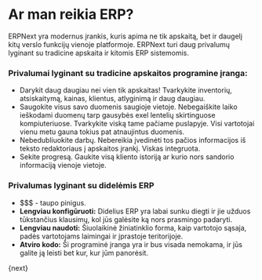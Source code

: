 <!-- add-breadcrumbs -->
# Ar man reikia ERP?

ERPNext yra modernus įrankis, kuris apima ne tik apskaitą, bet ir daugelį kitų
verslo funkcijų vienoje platformoje. ERPNext turi daug privalumų lyginant su
tradicine apskaita ir kitomis ERP sistemomis.

### Privalumai lyginant su tradicine apskaitos programine įranga:

  * Darykit daug daugiau nei vien tik apskaitas! Tvarkykite inventorių, atsiskaitymą, kainas, klientus, atlyginimą ir daug daugiau.
  * Saugokite visus savo duomenis saugioje vietoje. Nebegaiškite laiko ieškodami duomenų tarp gausybės exel lentelių skirtinguose kompiuteriuose. Tvarkykite viską tame pačiame puslapyje. Visi vartotojai vienu metu gauna tokius pat atnaujintus duomenis.
  * Nebedubliuokite darbų. Nebereikia įvedinėti tos pačios informacijos iš teksto redaktoriaus į apskaitos įrankį. Viskas integruota.
  * Sekite progresą. Gaukite visą kliento istoriją ar kurio nors sandorio informaciją vienoje vietoje.

### Privalumas lyginant su didelėmis ERP

  * $$$ - taupo pinigus.
  * **Lengviau konfigūruoti:** Didelius ERP yra labai sunku diegti ir jie užduos tūkstančius klausimų, kol jūs galėsite ką nors prasmingo padaryti.
  * **Lengviau naudoti:** Šiuolaikinė žiniatinklio forma, kaip vartotojo sąsaja, padės vartotojams laimingai ir įprastoje teritorijoje.
  * **Atviro kodo:** Ši programinė įranga yra ir bus visada nemokama, ir jūs galite ją leisti bet kur, kur jūm panorėsit.

{next}
